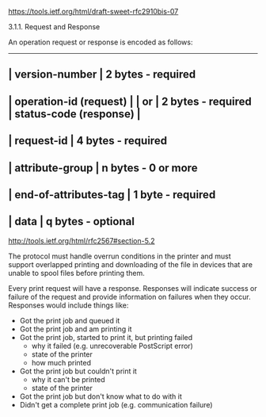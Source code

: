 https://tools.ietf.org/html/draft-sweet-rfc2910bis-07

3.1.1.  Request and Response

   An operation request or response is encoded as follows:

   -----------------------------------------------
   |                  version-number             |   2 bytes  - required
   -----------------------------------------------
   |               operation-id (request)        |
   |                      or                     |   2 bytes  - required
   |               status-code (response)        |
   -----------------------------------------------
   |                   request-id                |   4 bytes  - required
   -----------------------------------------------
   |                 attribute-group             |   n bytes - 0 or more
   -----------------------------------------------
   |              end-of-attributes-tag          |   1 byte   - required
   -----------------------------------------------
   |                     data                    |   q bytes  - optional
   -----------------------------------------------


   http://tools.ietf.org/html/rfc2567#section-5.2

   The protocol must handle overrun conditions in the printer and must
   support overlapped printing and downloading of the file in devices
   that are unable to spool files before printing them.

   Every print request will have a response. Responses will indicate
   success or failure of the request and provide information on failures
   when they occur. Responses would include things like:

   - Got the print job and queued it
   - Got the print job and am printing it
   - Got the print job, started to print it, but printing failed
      - why it failed (e.g. unrecoverable PostScript error)
      - state of the printer
      - how much printed
   - Got the print job but couldn't print it
      - why it can't be printed
      - state of the printer
   - Got the print job but don't know what to do with it
   - Didn't get a complete print job (e.g. communication failure)
